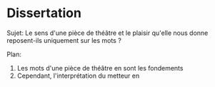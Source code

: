 
# Dissertation

Sujet: Le sens d'une pièce de théâtre et le plaisir qu'elle nous donne reposent-ils uniquement sur les mots ?

Plan:

1. Les mots d'une pièce de théâtre en sont les fondements 
2. Cependant, l'interprétation du metteur en 


<!--stackedit_data:
eyJoaXN0b3J5IjpbLTEwNzQ1ODIxMDUsMjAwNjg0Nzk3MiwtMT
EwMDgyNTU2MiwxMzY2NTE1NDY2XX0=
-->